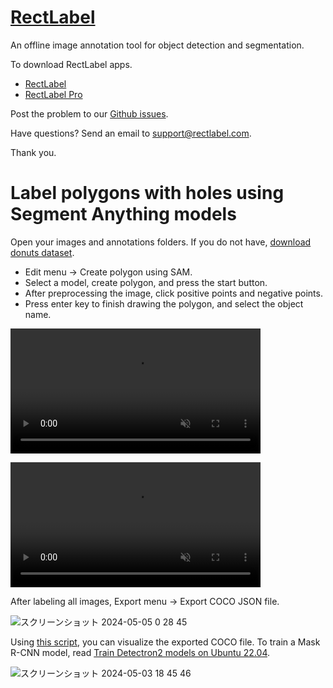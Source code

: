# [RectLabel](https://rectlabel.com)
An offline image annotation tool for object detection and segmentation.

To download RectLabel apps.
- [RectLabel](https://apps.apple.com/app/id1210181730)
- [RectLabel Pro](https://apps.apple.com/app/id1490990105)

Post the problem to our [Github issues](https://github.com/ryouchinsa/Rectlabel-support/issues).

Have questions? Send an email to support@rectlabel.com.

Thank you.

# Label polygons with holes using Segment Anything models
Open your images and annotations folders. If you do not have, [download donuts dataset](https://huggingface.co/datasets/rectlabel/datasets/resolve/main/donuts.zip).

- Edit menu -> Create polygon using SAM.
- Select a model, create polygon, and press the start button.
- After preprocessing the image, click positive points and negative points.
- Press enter key to finish drawing the polygon, and select the object name.

<video src="https://github.com/ryouchinsa/ryouchinsa.github.io/assets/1954306/506d5404-69c2-440d-9b3f-ddef52e8737e" controls="controls" muted="muted" class="d-block rounded-bottom-2 border-top width-fit" style="max-height:640px; min-height: 200px"></video>

<video src="https://github.com/ryouchinsa/ryouchinsa.github.io/assets/1954306/506d5404-69c2-440d-9b3f-ddef52e8737e" controls="controls" muted="muted" style="max-height:640px; min-height: 200px"></video>

After labeling all images, Export menu -> Export COCO JSON file.

![スクリーンショット 2024-05-05 0 28 45](https://github.com/ryouchinsa/ryouchinsa.github.io/assets/1954306/2f4245ca-6110-4a5f-90eb-5823d09d4cf1)

Using [this script](https://github.com/ryouchinsa/Rectlabel-support/blob/master/pycocoDemo.py), you can visualize the exported COCO file.
To train a Mask R-CNN model, read [Train Detectron2 models on Ubuntu 22.04](https://rectlabel.com/detectron2).

![スクリーンショット 2024-05-03 18 45 46](https://github.com/ryouchinsa/ryouchinsa.github.io/assets/1954306/94b22646-a816-4dcc-95a4-1f187b50e6f7)


